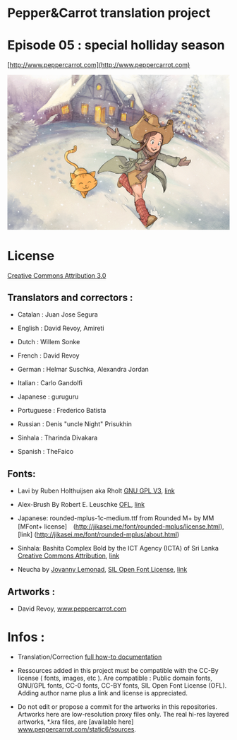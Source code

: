 ﻿# Pepper&Carrot translation project
# Episode 05 : special holliday season

[http://www.peppercarrot.com](http://www.peppercarrot.com)

![alt tag](gfx_Pepper-and-Carrot_by-David-Revoy_E05.png)


License
=======

[Creative Commons Attribution 3.0](https://creativecommons.org/licenses/by/3.0/)

## Translators and correctors :

* Catalan    : Juan Jose Segura

* English    : David Revoy, Amireti

* Dutch      : Willem Sonke

* French     : David Revoy

* German     : Helmar Suschka, Alexandra Jordan

* Italian    : Carlo Gandolfi

* Japanese   : guruguru

* Portuguese : Frederico Batista

* Russian    : Denis "uncle Night" Prisukhin

* Sinhala    : Tharinda Divakara

* Spanish    : TheFaico


## Fonts:

* Lavi by Ruben Holthuijsen aka Rholt
[GNU GPL V3](http://www.gnu.org/copyleft/gpl.html), [link](http://www.dafont.com/lavi.font)

* Alex-Brush By Robert E. Leuschke
[OFL](http://scripts.sil.org/cms/scripts/page.php?site_id=nrsi&id=OFL), [link](http://openfontlibrary.org/en/font/alex-brush)

* Japanese: rounded-mplus-1c-medium.ttf from Rounded M+ by MM
[MFont+ license]　(http://jikasei.me/font/rounded-mplus/license.html), [link] (http://jikasei.me/font/rounded-mplus/about.html)

* Sinhala: Bashita Complex Bold by the ICT Agency (ICTA) of Sri Lanka
[Creative Commons Attribution](https://creativecommons.org/licenses/by/3.0/), [link](http://www.icta.lk/index.php?option=com_content&view=article&id=1497:sinhala-tamil-unicode-fonts-bhashitha-and-sritamil&catid=104&Itemid=234&lang=en)

* Neucha by [Jovanny Lemonad](https://plus.google.com/115426726897976242009/about), [SIL Open Font License](http://scripts.sil.org/OFL), [link](https://www.google.com/fonts/specimen/Neucha)

## Artworks :

* David Revoy, www.peppercarrot.com


Infos :
=======

- Translation/Correction [full how-to documentation](http://www.peppercarrot.com/fr/article267/how-to-add-a-translation-or-a-correction)

- Ressources added in this project must be compatible with the CC-By license ( fonts, images, etc ). Are compatible : Public domain fonts, GNU/GPL fonts, CC-0 fonts, CC-BY fonts, SIL Open Font License (OFL). Adding author name plus a link and license is appreciated.

- Do not edit or propose a commit for the artworks in this repositories. Artworks here are low-resolution proxy files only. The real hi-res layered artworks,  *.kra files, are [available here] www.peppercarrot.com/static6/sources.

